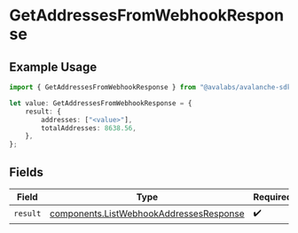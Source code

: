 # GetAddressesFromWebhookResponse

## Example Usage

```typescript
import { GetAddressesFromWebhookResponse } from "@avalabs/avalanche-sdk/models/operations";

let value: GetAddressesFromWebhookResponse = {
    result: {
        addresses: ["<value>"],
        totalAddresses: 8638.56,
    },
};
```

## Fields

| Field                                                                                              | Type                                                                                               | Required                                                                                           | Description                                                                                        |
| -------------------------------------------------------------------------------------------------- | -------------------------------------------------------------------------------------------------- | -------------------------------------------------------------------------------------------------- | -------------------------------------------------------------------------------------------------- |
| `result`                                                                                           | [components.ListWebhookAddressesResponse](../../models/components/listwebhookaddressesresponse.md) | :heavy_check_mark:                                                                                 | N/A                                                                                                |